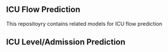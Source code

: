 ## ICU Flow Prediction
This repositoyry contains related models for ICU flow prediction

## ICU Level/Admission Prediction

